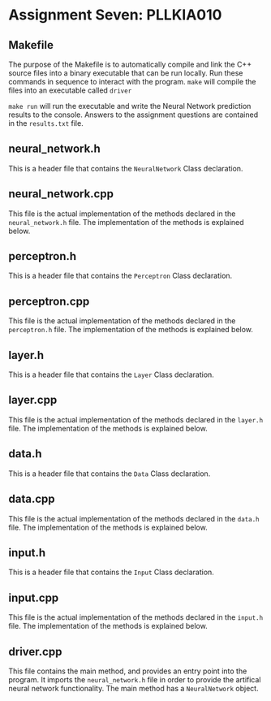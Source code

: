 # Assignment Seven: PLLKIA010

## Makefile
The purpose of the Makefile is to automatically compile and link the C++ source files into a binary executable that can be run locally. Run these commands in sequence to interact with the program.
```make``` will compile the files into an executable called ```driver```

```make run``` will run the executable and write the Neural Network prediction results to the console.
Answers to the assignment questions are contained in the ```results.txt``` file.

## neural_network.h

This is a header file that contains the ```NeuralNetwork``` Class declaration.


## neural_network.cpp

This file is the actual implementation of the methods declared in the ```neural_network.h``` file. The implementation of the methods is explained below. 

## perceptron.h

This is a header file that contains the ```Perceptron``` Class declaration.


## perceptron.cpp

This file is the actual implementation of the methods declared in the ```perceptron.h``` file. The implementation of the methods is explained below. 

## layer.h

This is a header file that contains the ```Layer``` Class declaration.


## layer.cpp

This file is the actual implementation of the methods declared in the ```layer.h``` file. The implementation of the methods is explained below. 

## data.h

This is a header file that contains the ```Data``` Class declaration.


## data.cpp

This file is the actual implementation of the methods declared in the ```data.h``` file. The implementation of the methods is explained below. 

## input.h

This is a header file that contains the ```Input``` Class declaration.


## input.cpp

This file is the actual implementation of the methods declared in the ```input.h``` file. The implementation of the methods is explained below. 


## driver.cpp

This file contains the main method, and provides an entry point into the program. It imports the ```neural_network.h``` file in order to provide the artifical neural network functionality. The main method has a ```NeuralNetwork``` object.

